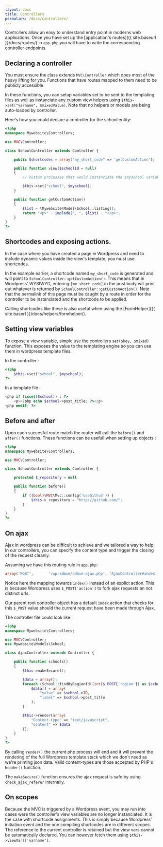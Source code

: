 ```yaml
---
layout: docs
title: Controllers
permalink: /docs/controllers/
---
```


Controllers allow an easy to understand entry point in moderns web applications. Once you have set up the [application's routes]({{ site.baseurl }}/docs/routes/) in `app.php` you will have to write the corresponding controller endpoints.

## Declaring a controller

You must ensure the class extends `MVC\Controller` which does most of the heavy lifting for you. Functions that have routes mapped to them need to be publicly accessible.

In these functions, you can setup variables set to be sent to the templating files as well as instanciate any custom view helpers using `$this->set("varname", $mixedValue)`. Note that no helpers or models are being auto-loaded by controller.

Here's how you could declare a controller for the school entity:

~~~ php
<?php
namespace Mywebsite\Controllers;

use MVC\Controller;

class SchoolController extends Controller {

    public $shortcodes = array("my_short_code" => 'getCustomAction');

    public function view($schoolId = null)
    {
        // custom processes that would instanciate the $myschool variable.

        $this->set("school", $myschool);
    }

    public function getCustomAction()
    {
        $list = \Mywebsite\Model\School::listing();
        return "<p>" . implode(", ", $list) . "</p>";
    }
}
?>
~~~


## Shortcodes and exposing actions.

In the case where you have created a page in Wordpress and need to include dynamic values inside the view's template, you must use shortcodes.

In the example earlier, a shortcode named `my_short_code` is generated and will point to `SchoolController::getCustomAction()`. This means that in Wordpress' WYSIWYG, entering `[my_short_code]` in the post body will print out whatever is returned by `SchoolController::getCustomAction()`. Note that the permalink of this page must be caught by a route in order for the controller to be instanciated and the shortcode to be applied.

Calling shortcodes like these is also useful when using the [FormHelper]({{ site.baserl }}/docs/helpers/formhelper/).

## Setting view variables

To expose a view variable, simple use the controllers `set($key, $mixed)` function. This exposes the value to the templating engine so you can use them in wordpress template files.

In the controller :

~~~ php
<?php
    $this->set("school", $myschool);
?>
~~~

In a template file :

~~~ php
<php if (isset($school)) : ?>
    <p><?php echo $school->post_title; ?></p>
<php endif; ?>
~~~


## Before and after

Upon each succesful route match the router will call the `before()` and `after()` functions. These functions can be usefull when setting up objects :

~~~ php
<?php
namespace Mywebsite\Controllers;

use MVC\Controller;

class SchoolController extends Controller {

    protected $_repository = null

    public function before()
    {
        if ((bool)\MVC\Mvc::config('useGithub')) {
            $this->_repository = "http://github.com/";
        }
    }
}
?>
~~~

## On ajax

Ajax in wordpress can be difficult to achieve and we tailored a way to help. In our controllers, you can specify the content type and trigger the closing of the request cleanly.

Assuming we have this routing rule in `app.php`:

~~~ php
array('POST',       '/wp-admin/admin-ajax.php', 'AjaxController#index'),
~~~

Notice here the mapping towards `index()` instead of an explict action. This is because Wordpress uses `$_POST['action']` to fork ajax requests an not distinct urls.

Our parent root controller object has a default `index` action that checks for this `$_POST` value should the current request have been made through Ajax.

The controller file could look like :

~~~ php
<?php
namespace Mywebsite\Controllers;

use MVC\Controller;
use Mywebsite\Models\School;

class AjaxController extends Controller {

    public function schools()
    {
        $this->makeSecure();

        $data = array();
        foreach (School::findByRegionId((int)$_POST['region']) as $school) {
            $data[] = array(
                "value" => $school->ID,
                "label" => $school->post_title
            );
        }

        $this->render(array(
            "Content-type" => "text/javascript",
            "content" => $data
        ));
    }
}
?>
~~~

By calling `render()` the current php process will end and it will prevent the rendering of the full Wordpress template stack which we don't need as we're printing json data. Valid content-types are those accepted by PHP's `header()` function.

The `makeSecure()` function ensures the ajax request is safe by using `check_ajax_referer` internally.

## On scopes

Because the MVC is triggered by a Wordpress event, you may run into cases were the controller's view variables are no longer instanciated. It is the case with shortcode assignments. This is simply because Wordpress' initiation event and the one compiling shortcodes are in different scopes. The reference to the current controller is retained but the view vars cannot be automatically declared. You can however fetch them using `$this->viewVars['varname']`.


